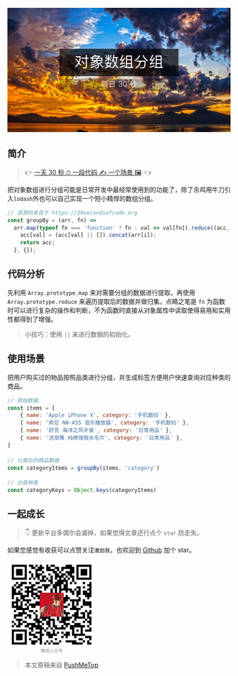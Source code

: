 <!-- # 对象数组分组 -->

![封面](https://raw.githubusercontent.com/pushmetop/resource/master/30-seconds-for-everyday/group-by/poster.png)

## 简介

> 👉 [一天 30 秒 ⏱ 一段代码 ✍️ 一个场景 🖼](https://github.com/pushmetop/30-seconds-for-everyday) 👈

把对象数组进行分组可能是日常开发中最经常使用到的功能了，除了杀鸡用牛刀引入`lodash`外也可以自己实现一个短小精悍的数组分组。

```javascript
// 该源码来自于 https://30secondsofcode.org
const groupBy = (arr, fn) =>
  arr.map(typeof fn === 'function' ? fn : val => val[fn]).reduce((acc, val, i) => {
    acc[val] = (acc[val] || []).concat(arr[i]);
    return acc;
  }, {});
```

<!--more-->

## 代码分析

先利用 `Array.prototype.map` 来对需要分组的数据进行提取，再使用 `Array.prototype.reduce` 来遍历提取后的数据并做归集。点睛之笔是 `fn` 为函数时可以进行复杂的操作和判断，不为函数时直接从对象属性中读取使得易用和实用性都得到了增强。

> 小技巧：使用 `||` 来进行数据的初始化。

## 使用场景

把用户购买过的物品按照品类进行分组，并生成标签方便用户快速查询对应种类的商品。

```javascript
// 原始数据
const items = [
    { name: 'Apple iPhone X', category: '手机数码' },
    { name: '索尼 NW-A55 音乐播放器', category: '手机数码' },
    { name: '舒克 海洋之风牙膏', category: '日常用品' },
    { name: '洁丽雅 纯棉强吸水毛巾', category: '日常用品' },
]

// 分类后的商品数据
const categoryItems = groupBy(items, 'category')

// 分类种类
const categoryKeys = Object.keys(categoryItems)
```

## 一起成长

> 👇 更新平台多偶尔会漏掉，如果觉得文章还行点个 `star` 防走失。

如果您感觉有收获可以点赞关注`激励我`，也欢迎到 [Github](https://github.com/pushmetop/30-seconds-for-everyday) 加个 star。

![微信公众号](https://raw.githubusercontent.com/pushmetop/resource/master/donate/pushmetop.png)

> 本文原稿来自 [PushMeTop](https://github.com/pushmetop)